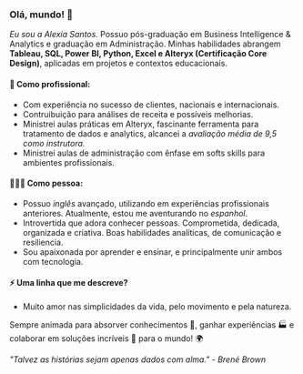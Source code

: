 ### Olá, mundo! 🔭 

_Eu sou a Alexia Santos._ Possuo pós-graduação em Business Intelligence & Analytics e graduação em Administração. 
Minhas habilidades abrangem **Tableau, SQL, Power BI, Python, Excel e Alteryx (Certificação Core Design)**, aplicadas em projetos e contextos educacionais. 

#### 🌱 Como profissional:
- Com experiência no sucesso de clientes, nacionais e internacionais. 
- Contruibuição para análises de receita e possíveis melhorias.  
- Ministrei aulas práticas em Alteryx, fascinante ferramenta para tratamento de dados e analytics, alcancei a _avaliação média de 9,5 como instrutora._ 
- Ministrei aulas de administração com ênfase em softs skills para ambientes profissionais. 

#### 👩🏻‍🚀 Como pessoa: 
- Possuo *inglês* avançado, utilizando em experiências profissionais anteriores. Atualmente, estou me aventurando no *espanhol*.
- Introvertida que adora conhecer pessoas. Comprometida, dedicada, organizada e criativa. Boas habilidades analíticas, de comunicação e resiliencia. 
- Sou apaixonada por aprender e ensinar, e principalmente unir ambos com tecnologia.

#### ⚡ Uma linha que me descreve?
- Muito amor nas simplicidades da vida, pelo movimento e pela natureza. 

Sempre animada para absorver conhecimentos 🧠, ganhar experiências 🏭 e colaborar em soluções incríveis 🤝 para o mundo! 🌍


_"Talvez as histórias sejam apenas dados com alma." - Brené Brown_

